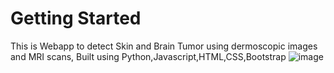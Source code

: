 # Getting Started
This is Webapp to detect Skin and Brain Tumor using dermoscopic images and  MRI scans,
Built using Python,Javascript,HTML,CSS,Bootstrap
![image](https://user-images.githubusercontent.com/66179774/148924061-d8f462f9-cb2b-4699-b9f4-b7f92f461ae5.png)
